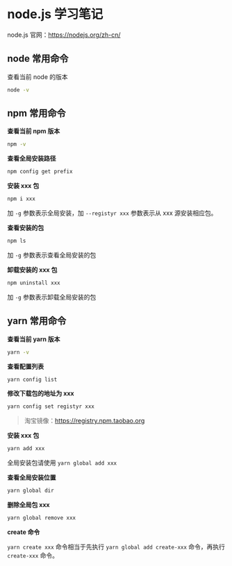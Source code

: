 # node.js 学习笔记

node.js 官网：https://nodejs.org/zh-cn/

## node 常用命令

查看当前 node 的版本

```bash
node -v
```

## npm 常用命令

**查看当前 npm 版本**

```bash
npm -v
```

**查看全局安装路径**

```bash
npm config get prefix
```

**安装 xxx 包**

```bash
npm i xxx
```

加 `-g` 参数表示全局安装，加 `--registyr xxx` 参数表示从 xxx 源安装相应包。

**查看安装的包**

```bash
npm ls
```

加 `-g` 参数表示查看全局安装的包

**卸载安装的 xxx 包**

```bash
npm uninstall xxx
```

加 `-g` 参数表示卸载全局安装的包

## yarn 常用命令

**查看当前 yarn 版本**

```bash
yarn -v
```

**查看配置列表**

```bash
yarn config list
```

**修改下载包的地址为 xxx**

```bash
yarn config set registyr xxx
```

> 淘宝镜像：https://registry.npm.taobao.org

**安装 xxx 包**

```bash
yarn add xxx
```

全局安装包请使用 `yarn global add xxx`

**查看全局安装位置**

```bash
yarn global dir
```

**删除全局包 xxx**

```bash
yarn global remove xxx
```

**create 命令**

`yarn create xxx` 命令相当于先执行 `yarn global add create-xxx` 命令，再执行 `create-xxx` 命令。